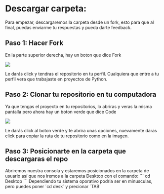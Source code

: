 # Descargar carpeta:

Para empezar, descargaremos la carpeta desde un fork, esto para que al final, puedas enviarme tu respuestas y pueda darte feedback.

## Paso 1: Hacer Fork

En la parte superior derecha, hay un boton que dice Fork 

![](https://sammyk.s3.amazonaws.com/blog/images/2014-05-28/fork.png)

Le darás click y tendras el repositorio en tu perfil. Cualquiera que entre a tu perfil vera que trabajaste en proyectos de Python.

## Paso 2: Clonar tu repositorio en tu computadora

Ya que tengas el proyecto en tu repositorios, lo abriras y veras la misma pantalla pero ahora hay un boton verde que dice Code

![](https://www.freecodecamp.org/espanol/news/content/images/2020/12/clone.jpg)

Le darás click al boton verde y te abrira unas opciones, nuevamente daras click para copiar la ruta de tu repositorio como en la imagen.

## Paso 3: Posicionarte en la carpeta que descargaras el repo

Abriremos nuestra consola y estaremos posicionados en la carpeta de usuario así que nos iremos a la carpeta Desktop con el comando:
´´´
cd Desktop
´´´
Dependiendo tu sistema oporativo podria ser en minusculas, pero puedes poner ´cd desk´ y precionar ´TAB´
